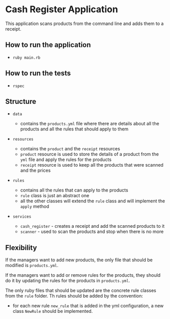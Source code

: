 
# Cash Register Application

This application scans products from the command line and adds them to a receipt.

## How to run the application

- `ruby main.rb`

## How to run the tests

- `rspec`

## Structure

- `data`
  - contains the `products.yml` file where there are details about all the products
    and all the rules that should apply to them


- `resources`
  - contains the `product` and the `receipt` resources
  - `product` resource is used to store the details of a product from the `yml` file
    and apply the rules for the products
  - `receipt` resource is used to keep all the products that were scanned and the prices


- `rules`
  - contains all the rules that can apply to the products
  - `rule` class is just an abstract one
  - all the other classes will extend the `rule` class and will implement the `apply` method

- `services`
  - `cash_register` - creates a receipt and add the scanned products to it
  - `scanner` - used to scan the products and stop when there is no more

## Flexibility

If the managers want to add new products, the only file that should be modified is
`products.yml`.

If the managers want to add or remove rules for the products, they should do it by
updating the rules for the products in `products.yml`.

The only ruby files that should be updated are the concrete rule classes from the `rule`
folder. Th rules should be added by the convention: 
- for each new rule `new_rule` that is added in the yml configuration, a new
class `NewRule` should be implemented.